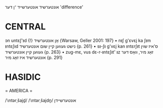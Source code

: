 אונטערשיד
אונטערשייד
־ן
דער
'difference'

CENTRAL
========

ɔn untɛʃ'ᵻd {!} אָן אונטערשיד {Warsaw, Geller 2001: 197}
	•	nᵻʃ g'ɛvɛj ka ʃᵻm ᵻntɛʃᵻd נישט געווען קיין שום אונטערשיד {p. 261}
	•	sᵻ-ʃᵻ g'vɛj kan ᵻntɛrʃᵻt ס'איז שוין געווען קיין אונטערשיד {p. 263}
	•	zug-mɛ, vus dɛ-r-ᵻntɛʃᵻt' ᵻz זאָג מיר, וואָס דער אונטערשיד איז זאָג מיר {p. 291}

HASIDIC
=======
= AMERICA = 

/ˈɩntərˌšajd̥/
/ˈɩntərˌšajdn̥/ אונטערשיידן